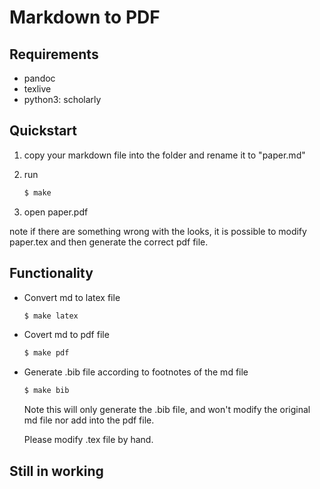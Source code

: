 # Markdown to PDF

## Requirements

- pandoc
- texlive
- python3: scholarly

## Quickstart

1. copy your markdown file into the folder and rename it to "paper.md"
2. run

    ```bash
    $ make
    ```

3. open paper.pdf

note if there are something wrong with the looks, it is possible to modify paper.tex and then generate the correct pdf file.

## Functionality

- Convert md to latex file

    ```bash
    $ make latex
    ```

- Covert md to pdf file

    ```bash
    $ make pdf
    ```

- Generate .bib file according to footnotes of the md file

    ```bash
    $ make bib
    ```

    Note this will only generate the .bib file, and won't modify the original md file nor add into the pdf file.

    Please modify .tex file by hand.

## Still in working
